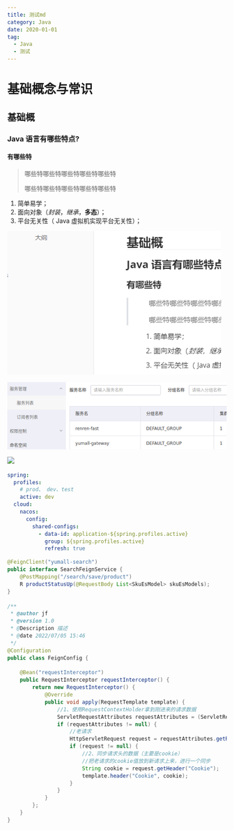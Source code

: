 ```yaml
---
title: 测试md
category: Java
date: 2020-01-01
tag:
  - Java
  - 测试
---
```


# 基础概念与常识
## 基础概
### Java 语言有哪些特点?
#### 有哪些特

> 哪些特哪些特哪些特哪些特哪些特
> 
> 哪些特哪些特哪些特哪些特哪些特


1. 简单易学；
2. 面向对象（*封装*，*继承*，**多态**）；
3. 平台无关性（ Java 虚拟机实现平台无关性）；


![true-image-20220707221104478](./test.assets/image-20220707221104478.png)

![true-image-20210601002120191](./spring-cloud-alibaba-note-basis.assets/true-image-20210601002120191.png)

![](https://my-blog-to-use.oss-cn-beijing.aliyuncs.com/2019-7/container.png)

```yaml
spring:
  profiles:
    # prod、 dev、test
    active: dev
  cloud:
    nacos:
      config:
        shared-configs:
          - data-id: application-${spring.profiles.active}
            group: ${spring.profiles.active}
            refresh: true
```

```java
@FeignClient("yumall-search")
public interface SearchFeignService {
    @PostMapping("/search/save/product")
    R productStatusUp(@RequestBody List<SkuEsModel> skuEsModels);
}

/**
 * @author jf
 * @version 1.0
 * @Description 描述
 * @date 2022/07/05 15:46
 */
@Configuration
public class FeignConfig {

    @Bean("requestInterceptor")
    public RequestInterceptor requestInterceptor() {
        return new RequestInterceptor() {
            @Override
            public void apply(RequestTemplate template) {
                //1、使用RequestContextHolder拿到刚进来的请求数据
                ServletRequestAttributes requestAttributes = (ServletRequestAttributes) RequestContextHolder.getRequestAttributes();
                if (requestAttributes != null) {
                    //老请求
                    HttpServletRequest request = requestAttributes.getRequest();
                    if (request != null) {
                        //2、同步请求头的数据（主要是cookie）
                        //把老请求的cookie值放到新请求上来，进行一个同步
                        String cookie = request.getHeader("Cookie");
                        template.header("Cookie", cookie);
                    }
                }
            }
        };
    }
}

```